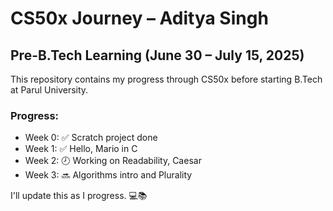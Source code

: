 # CS50x Journey – Aditya Singh

## Pre-B.Tech Learning (June 30 – July 15, 2025)

This repository contains my progress through CS50x before starting B.Tech at Parul University.

### Progress:
- Week 0: ✅ Scratch project done
- Week 1: ✅ Hello, Mario in C
- Week 2: 🕗 Working on Readability, Caesar
- Week 3: 🔜 Algorithms intro and Plurality

I'll update this as I progress. 💻📚
